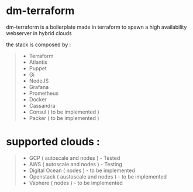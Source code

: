 # dm-terraform

dm-terraform is a boilerplate made in terraform to spawn a high availability webserver in hybrid clouds
 
the stack is composed by :
>- Terraform
>- Atlantis
>- Puppet
>- Gi
>- NodeJS
>- Grafana
>- Prometheus
>- Docker
>- Cassandra
>- Consul ( to be implemented )
>- Packer ( to be implemented )

# supported clouds :
  >- GCP ( autoscale and nodes ) - Tested
  >- AWS ( autoscale and nodes ) - Testing
  >- Digital Ocean ( nodes ) - to be implemented
  >- Openstack ( austoscale and nodes ) - to be implemented
  >- Vsphere ( nodes ) - to be implemented



